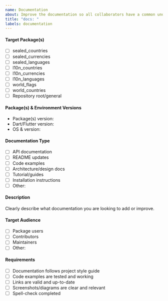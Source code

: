 ```yaml
---
name: Documentation
about: Improve the documentation so all collaborators have a common understanding
title: "docs: "
labels: documentation
---
```


#### Target Package(s)

<!-- Please check the package(s) that need documentation updates -->

- [ ] sealed_countries
- [ ] sealed_currencies
- [ ] sealed_languages
- [ ] l10n_countries
- [ ] l10n_currencies
- [ ] l10n_languages
- [ ] world_flags
- [ ] world_countries
- [ ] Repository root/general

#### Package(s) & Environment Versions

- Package(s) version: <!-- e.g. v1.2.3 -->
- Dart/Flutter version: <!-- e.g. Dart 3.6.0 / Flutter 3.19.0 -->
- OS & version: <!-- e.g. macOS 14.3.1, Windows 11, Ubuntu 22.04 -->

#### Documentation Type

<!-- Check all that apply -->

- [ ] API documentation
- [ ] README updates
- [ ] Code examples
- [ ] Architecture/design docs
- [ ] Tutorial/guides
- [ ] Installation instructions
- [ ] Other: <!-- specify -->

#### Description

Clearly describe what documentation you are looking to add or improve.

#### Target Audience

<!-- Check all that apply -->

- [ ] Package users
- [ ] Contributors
- [ ] Maintainers
- [ ] Other: <!-- specify -->

#### Requirements

- [ ] Documentation follows project style guide
- [ ] Code examples are tested and working
- [ ] Links are valid and up-to-date
- [ ] Screenshots/diagrams are clear and relevant
- [ ] Spell-check completed
